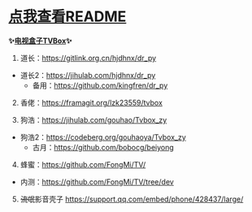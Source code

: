 # [点我查看README](https://github.com/Joemotional/Joemotion/blob/main/README.md)

**✨[电视盒子TVBox](https://github.com/pvqogw/TVBoxOSC/)✨**

1. 道长：https://gitlink.org.cn/hjdhnx/dr_py
* 道长2：https://jihulab.com/hjdhnx/dr_py
  * 备用：https://github.com/kingfren/dr_py

2. 香佬：https://framagit.org/lzk23559/tvbox

3. 狗浩：https://jihulab.com/gouhao/Tvbox_zy
* 狗浩2：https://codeberg.org/gouhaoya/Tvbox_zy
  * 古月：https://github.com/bobocg/beiyong

4. 蜂蜜：https://github.com/FongMi/TV/
* 内测：https://github.com/FongMi/TV/tree/dev

5. ~~流氓~~影音壳子
https://support.qq.com/embed/phone/428437/large/
